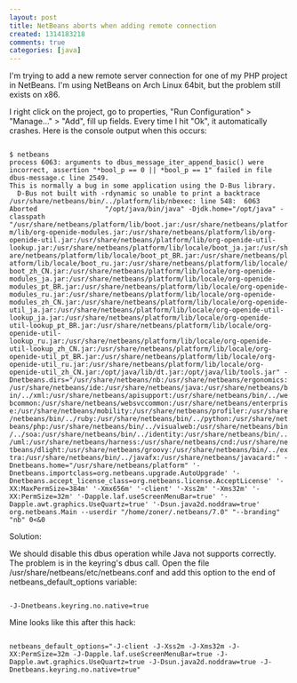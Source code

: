 ```yaml
---
layout: post
title: NetBeans aborts when adding remote connection
created: 1314183218
comments: true
categories: [java]
---
```

I'm trying to add a new remote server connection for one of my PHP project in NetBeans. I'm using NetBeans on Arch Linux 64bit, but the problem still exists on x86.

I right click on the project, go to properties, "Run Configuration" > "Manage..." > "Add", fill up fields. Every time I hit "Ok", it automatically crashes. Here is the console output when this occurs:

<code>
$ netbeans
process 6063: arguments to dbus_message_iter_append_basic() were incorrect, assertion "*bool_p == 0 || *bool_p == 1" failed in file dbus-message.c line 2549.
This is normally a bug in some application using the D-Bus library.
  D-Bus not built with -rdynamic so unable to print a backtrace
/usr/share/netbeans/bin/../platform/lib/nbexec: line 548:  6063 Aborted                 "/opt/java/bin/java" -Djdk.home="/opt/java" -classpath "/usr/share/netbeans/platform/lib/boot.jar:/usr/share/netbeans/platform/lib/org-openide-modules.jar:/usr/share/netbeans/platform/lib/org-openide-util.jar:/usr/share/netbeans/platform/lib/org-openide-util-lookup.jar:/usr/share/netbeans/platform/lib/locale/boot_ja.jar:/usr/share/netbeans/platform/lib/locale/boot_pt_BR.jar:/usr/share/netbeans/platform/lib/locale/boot_ru.jar:/usr/share/netbeans/platform/lib/locale/boot_zh_CN.jar:/usr/share/netbeans/platform/lib/locale/org-openide-modules_ja.jar:/usr/share/netbeans/platform/lib/locale/org-openide-modules_pt_BR.jar:/usr/share/netbeans/platform/lib/locale/org-openide-modules_ru.jar:/usr/share/netbeans/platform/lib/locale/org-openide-modules_zh_CN.jar:/usr/share/netbeans/platform/lib/locale/org-openide-util_ja.jar:/usr/share/netbeans/platform/lib/locale/org-openide-util-lookup_ja.jar:/usr/share/netbeans/platform/lib/locale/org-openide-util-lookup_pt_BR.jar:/usr/share/netbeans/platform/lib/locale/org-openide-util-lookup_ru.jar:/usr/share/netbeans/platform/lib/locale/org-openide-util-lookup_zh_CN.jar:/usr/share/netbeans/platform/lib/locale/org-openide-util_pt_BR.jar:/usr/share/netbeans/platform/lib/locale/org-openide-util_ru.jar:/usr/share/netbeans/platform/lib/locale/org-openide-util_zh_CN.jar:/opt/java/lib/dt.jar:/opt/java/lib/tools.jar" -Dnetbeans.dirs="/usr/share/netbeans/nb:/usr/share/netbeans/ergonomics:/usr/share/netbeans/ide:/usr/share/netbeans/java:/usr/share/netbeans/bin/../xml:/usr/share/netbeans/apisupport:/usr/share/netbeans/bin/../webcommon:/usr/share/netbeans/websvccommon:/usr/share/netbeans/enterprise:/usr/share/netbeans/mobility:/usr/share/netbeans/profiler:/usr/share/netbeans/bin/../ruby:/usr/share/netbeans/bin/../python:/usr/share/netbeans/php:/usr/share/netbeans/bin/../visualweb:/usr/share/netbeans/bin/../soa:/usr/share/netbeans/bin/../identity:/usr/share/netbeans/bin/../uml:/usr/share/netbeans/harness:/usr/share/netbeans/cnd:/usr/share/netbeans/dlight:/usr/share/netbeans/groovy:/usr/share/netbeans/bin/../extra:/usr/share/netbeans/bin/../javafx:/usr/share/netbeans/javacard:" -Dnetbeans.home="/usr/share/netbeans/platform" '-Dnetbeans.importclass=org.netbeans.upgrade.AutoUpgrade' '-Dnetbeans.accept_license_class=org.netbeans.license.AcceptLicense' '-XX:MaxPermSize=384m' '-Xmx656m' '-client' '-Xss2m' '-Xms32m' '-XX:PermSize=32m' '-Dapple.laf.useScreenMenuBar=true' '-Dapple.awt.graphics.UseQuartz=true' '-Dsun.java2d.noddraw=true' org.netbeans.Main --userdir "/home/zoner/.netbeans/7.0" "--branding" "nb" 0<&0
</code>

Solution:

We should disable this dbus operation while Java not supports correctly. The problem is in the keyring's dbus call. Open the file /usr/share/netbeans/etc/netbeans.conf and add this option to the end of netbeans_default_options variable:

<code>
-J-Dnetbeans.keyring.no.native=true
</code>

Mine looks like this after this hack:

<code>
netbeans_default_options="-J-client -J-Xss2m -J-Xms32m -J-XX:PermSize=32m -J-Dapple.laf.useScreenMenuBar=true -J-Dapple.awt.graphics.UseQuartz=true -J-Dsun.java2d.noddraw=true -J-Dnetbeans.keyring.no.native=true"
</code>
